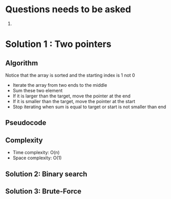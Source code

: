 # Questions needs to be asked
1.
# Solution 1 : Two pointers
## Algorithm
Notice that the array is sorted and the starting index is 1 not 0
- Iterate the array from two ends to the middle
- Sum these two element
- If it is larger than the target, move the pointer at the end
- If it is smaller than the target, move the pointer at the start
- Stop iterating when sum is equal to target or start is not smaller than end 
## Pseudocode

## Complexity
- Time complexity: O(n)
- Space complexity: O(1)
## Solution 2: Binary search

## Solution 3: Brute-Force
